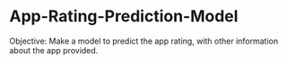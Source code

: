 # App-Rating-Prediction-Model
Objective: Make a model to predict the app rating, with other information about the app provided.
